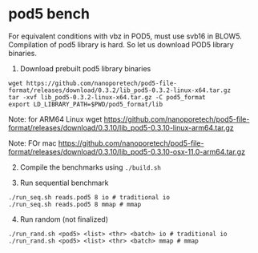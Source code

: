 # pod5 bench

For equivalent conditions with vbz in POD5, must use svb16 in BLOW5. Compilation of pod5 library is hard. So let us download POD5 library binaries.

1. Download prebuilt pod5 library binaries

```
wget https://github.com/nanoporetech/pod5-file-format/releases/download/0.3.2/lib_pod5-0.3.2-linux-x64.tar.gz
tar -xvf lib_pod5-0.3.2-linux-x64.tar.gz -C pod5_format
export LD_LIBRARY_PATH=$PWD/pod5_format/lib
```

Note: for ARM64 Linux wget https://github.com/nanoporetech/pod5-file-format/releases/download/0.3.10/lib_pod5-0.3.10-linux-arm64.tar.gz

Note: FOr mac https://github.com/nanoporetech/pod5-file-format/releases/download/0.3.10/lib_pod5-0.3.10-osx-11.0-arm64.tar.gz

2. Compile the benchmarks using `./build.sh`

3. Run sequential benchmark
```
./run_seq.sh reads.pod5 8 io # traditional io
./run_seq.sh reads.pod5 8 mmap # mmap
```
4. Run random (not finalized)
```
./run_rand.sh <pod5> <list> <thr> <batch> io # traditional io
./run_rand.sh <pod5> <list> <thr> <batch> mmap # mmap
```
